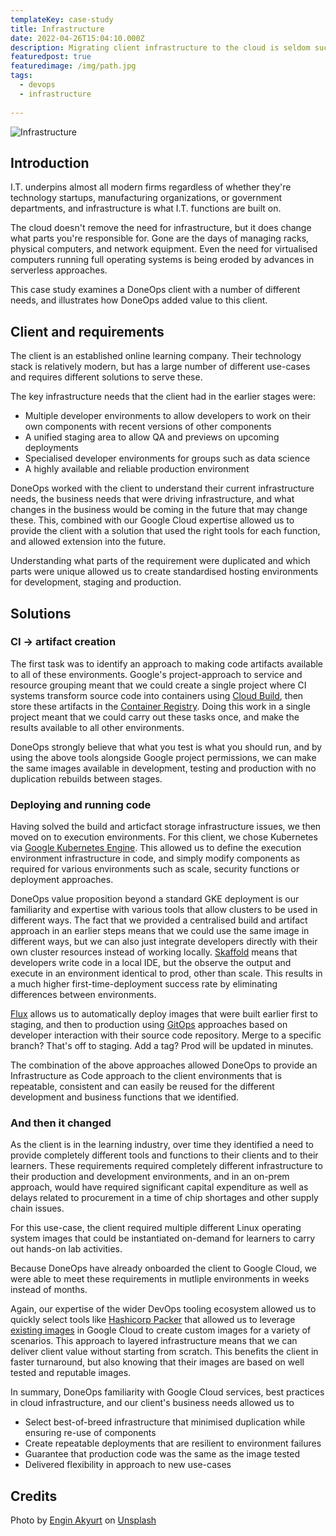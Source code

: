 ```yaml
---
templateKey: case-study
title: Infrastructure
date: 2022-04-26T15:04:10.000Z
description: Migrating client infrastructure to the cloud is seldom successfull with on-prem thinking alone
featuredpost: true
featuredimage: /img/path.jpg
tags:
  - devops
  - infrastructure
  
---
```


![Infrastructure](/img/infrastructure-tunnel.jpg)

## Introduction

I.T. underpins almost all modern firms regardless of whether they're technology startups, manufacturing organizations, or government departments, and infrastructure is what I.T. functions are built on.

The cloud doesn't remove the need for infrastructure, but it does change what parts you're responsible for. Gone are the days of managing racks, physical computers, and network equipment. Even the need for virtualised computers running full operating systems is being eroded by advances in serverless approaches.

This case study examines a DoneOps client with a number of different needs, and illustrates how DoneOps added value to this client.

## Client and requirements

The client is an established online learning company. Their technology stack is relatively modern, but has a large number of different use-cases and requires different solutions to serve these.

The key infrastructure needs that the client had in the earlier stages were:

* Multiple developer environments to allow developers to work on their own components with recent versions of other components
* A unified staging area to allow QA and previews on upcoming deployments
* Specialised developer environments for groups such as data science
* A highly available and reliable production environment

DoneOps worked with the client to understand their current infrastructure needs, the business needs that were driving infrastructure, and what changes in the business would be coming in the future that may change these. This, combined with our Google Cloud expertise allowed us to provide the client with a solution that used the right tools for each function, and allowed extension into the future.

Understanding what parts of the requirement were duplicated and which parts were unique allowed us to create standardised hosting environments for development, staging and production.

## Solutions

### CI -> artifact creation
The first task was to identify an approach to making code artifacts available to all of these environments. Google's project-approach to service and resource grouping meant that we could create a single project where CI systems transform source code into containers using [Cloud Build](https://cloud.google.com/build), then store these artifacts in the [Container Registry](https://cloud.google.com/container-registry). Doing this work in a single project meant that we could carry out these tasks once, and make the results available to all other environments.

DoneOps strongly believe that what you test is what you should run, and by using the above tools alongside Google project permissions, we can make the same images available in development, testing and production with no duplication rebuilds between stages.

### Deploying and running code

Having solved the build and articfact storage infrastructure issues, we then moved on to execution environments. For this client, we chose Kubernetes via [Google Kubernetes Engine](https://cloud.google.com/kubernetes-engine). This allowed us to define the execution environment infrastructure in code, and simply modify components as required for various environments such as scale, security functions or deployment approaches.

DoneOps value proposition beyond a standard GKE deployment is our familiarity and expertise with various tools that allow clusters to be used in different ways. The fact that we provided a centralised build and artifact approach in an earlier steps means that we could use the same image in different ways, but we can also just integrate developers directly with their own cluster resources instead of working locally. [Skaffold](https://skaffold.dev/) means that developers write code in a local IDE, but the observe the output and execute in an environment identical to prod, other than scale. This results in a much higher first-time-deployment success rate by eliminating differences between environments.

[Flux](https://fluxcd.io/) allows us to automatically deploy images that were built earlier first to staging, and then to production using [GitOps](https://about.gitlab.com/topics/gitops/) approaches based on developer interaction with their source code repository. Merge to a specific branch? That's off to staging. Add a tag? Prod will be updated in minutes.

The combination of the above approaches allowed DoneOps to provide an Infrastructure as Code approach to the client environments that is repeatable, consistent and can easily be reused for the different development and business functions that we identified.

### And then it changed

As the client is in the learning industry, over time they identified a need to provide completely different tools and functions to their clients and to their learners. These requirements required completely different infrastructure to their production and development environments, and in an on-prem approach, would have required significant capital expenditure as well as delays related to procurement in a time of chip shortages and other supply chain issues.

For this use-case, the client required multiple different Linux operating system images that could be instantiated on-demand for learners to carry out hands-on lab activities.

Because DoneOps have already onboarded the client to Google Cloud, we were able to meet these requirements in mutliple environments in weeks instead of months.

Again, our expertise of the wider DevOps tooling ecosystem allowed us to quickly select tools like [Hashicorp Packer](https://www.packer.io/) that allowed us to leverage [existing images](https://cloud.google.com/compute/docs/images) in Google Cloud to create custom images for a variety of scenarios. This approach to layered infrastructure means that we can deliver client value without starting from scratch. This benefits the client in faster turnaround, but also knowing that their images are based on well tested and reputable images.

In summary, DoneOps familiarity with Google Cloud services, best practices in cloud infrastructure, and our client's business needs allowed us to

* Select best-of-breed infrastructure that minimised duplication while ensuring re-use of components
* Create repeatable deployments that are resilient to environment failures
* Guarantee that production code was the same as the image tested
* Delivered flexibility in approach to new use-cases

## Credits

<span>Photo by <a href="https://unsplash.com/@enginakyurt">Engin Akyurt</a> on <a href="https://unsplash.com/s/photos/options?utm_source=unsplash&amp;utm_medium=referral&amp;utm_content=creditCopyText">Unsplash</a></span>
